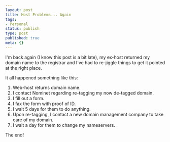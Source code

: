 ```yaml
---
layout: post
title: Host Problems... Again
tags:
- Personal
status: publish
type: post
published: true
meta: {}
---
```

I'm back again (I know this post is a bit late), my ex-host returned my domain name to the registrar and I've had to re-jiggle things to get it pointed at the right place.

It all happened something like this:

  1. Web-host returns domain name.
  2. I contact Nominet regarding re-tagging my now de-tagged domain.
  3. I fill out a form.
  4. I fax the form with proof of ID.
  5. I wait 5 days for them to do anything.
  6. Upon re-tagging, I contact a new domain management company to take care of my domain.
  7. I wait a day for them to change my nameservers.

The end!
